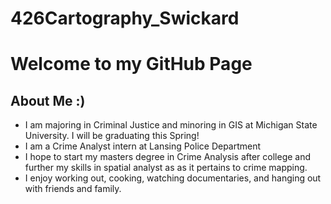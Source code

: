 # 426Cartography_Swickard
# Welcome to my GitHub Page
## About Me :)
* I am majoring in Criminal Justice and minoring in GIS at Michigan State University. I will be graduating this Spring!
* I am a Crime Analyst intern at Lansing Police Department
* I hope to start my masters degree in Crime Analysis after college and further my skills in spatial analyst as as it pertains to crime mapping. 
* I enjoy working out, cooking, watching documentaries, and hanging out with friends and family. 
